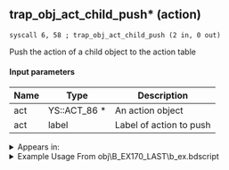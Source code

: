 ## trap_obj_act_child_push* (action)

`syscall 6, 58 ; trap_obj_act_child_push (2 in, 0 out)`

Push the action of a child object to the action table

#### Input parameters
| Name | Type | Description
|------|------|------------
| act   | YS::ACT_86 *   | An action object
| act   | label   | Label of action to push




<details>
	<summary>Appears in:</summary>
| filename | Entity (obj)
|----------|-------------
| obj\B_EX170_LAST\b_ex.bdscript       | ((B) Xemnas (Final))          
| obj\B_EX170_LAST_LV99\b_ex.bdscript       | ((B99) Xemnas (Final) (Limit Cut The World of Nothing)?)          

</details>

<details>
	<summary>Example Usage From obj\B_EX170_LAST\b_ex.bdscript</summary>
```
L24594:
 popToSp 0
 pushFromFSp 0
 gosub 4, L9952
 eqz 
 jz L24708
 pushFromFSp 0
 pushFromPAi L28239 ; ___ai 'atk_dance_start' (L28239)
 syscall 1, 8 ; trap_obj_act_start (2 in, 0 out)
 pushFromFSp 0
 pushFromPAi L28253 ; ___ai 'atk_dance5' (L28253)
 syscall 1, 9 ; trap_obj_act_push (2 in, 0 out)
 pushFromFSp 0
 pushFromPAi L28259 ; ___ai 'atk_dance2' (L28259)
 syscall 6, 58 ; trap_obj_act_child_push (2 in, 0 out)
 pushFromFSp 0
 pushFromPAi L28265 ; ___ai 'atk_dance_wait' (L28265)
 syscall 1, 9 ; trap_obj_act_push (2 in, 0 out)
 pushFromFSp 0
 pushFromPAi L27679 ; ___ai 'atk_dance9' (L27679)
 syscall 1, 9 ; trap_obj_act_push (2 in, 0 out)
 pushFromFSp 0
 pushFromPAi L27696 ; ___ai 'atk_dance1' (L27696)
 syscall 6, 58 ; trap_obj_act_child_push (2 in, 0 out)
 pushFromFSp 0
 pushFromPAi L28265 ; ___ai 'atk_dance_wait' (L28265)
 syscall 1, 9 ; trap_obj_act_push (2 in, 0 out)
 pushFromFSp 0
 pushFromPAi L27702 ; ___ai 'atk_dance7' (L27702)
 syscall 1, 9 ; trap_obj_act_push (2 in, 0 out)
 pushFromFSp 0
 pushFromPAi L27720 ; ___ai 'atk_dance8' (L27720)
 syscall 6, 58 ; trap_obj_act_child_push (2 in, 0 out)
 pushFromFSp 0
 pushFromPAi L28265 ; ___ai 'atk_dance_wait' (L28265)
 syscall 1, 9 ; trap_obj_act_push (2 in, 0 out)
 pushFromFSp 0
 pushFromPAi L27751 ; ___ai 'atk_dance6' (L27751)
 syscall 1, 9 ; trap_obj_act_push (2 in, 0 out)
 pushFromFSp 0
 pushFromPAi L27751 ; ___ai 'atk_dance6' (L27751)
 syscall 1, 9 ; trap_obj_act_push (2 in, 0 out)
 pushFromFSp 0
 fetchValue 16
 pushImm -1
 sub 
 eqz 
 jz L24694
 pushFromFSp 0
 pushFromPAi L27770 ; ___ai 'atk_air_fight' (L27770)
 syscall 1, 9 ; trap_obj_act_push (2 in, 0 out)
 jmp L24706
```
</details>

